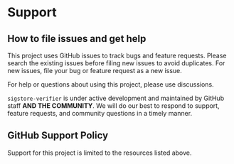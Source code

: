 # Support 

## How to file issues and get help

This project uses GitHub issues to track bugs and feature requests. Please search the existing issues before filing new issues to avoid duplicates. For new issues, file your bug or feature request as a new issue.

For help or questions about using this project, please use discussions.

`sigstore-verifier` is under active development and maintained by GitHub staff **AND THE COMMUNITY**. We will do our best to respond to support, feature requests, and community questions in a timely manner.

## GitHub Support Policy

Support for this project is limited to the resources listed above.

